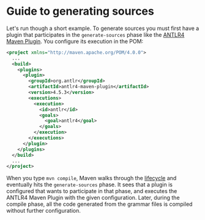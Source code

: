 <!--
Licensed to the Apache Software Foundation (ASF) under one
or more contributor license agreements.  See the NOTICE file
distributed with this work for additional information
regarding copyright ownership.  The ASF licenses this file
to you under the Apache License, Version 2.0 (the
"License"); you may not use this file except in compliance
with the License.  You may obtain a copy of the License at

http://www.apache.org/licenses/LICENSE-2.0

Unless required by applicable law or agreed to in writing,
software distributed under the License is distributed on an
"AS IS" BASIS, WITHOUT WARRANTIES OR CONDITIONS OF ANY
KIND, either express or implied.  See the License for the
specific language governing permissions and limitations
under the License.
-->

# Guide to generating sources

Let's run though a short example. To generate sources you must first have a plugin that participates in the `generate-sources` phase like the [ANTLR4 Maven Plugin](https://www.antlr.org/api/maven-plugin/latest/). You configure its execution in the POM:

```xml
<project xmlns="http://maven.apache.org/POM/4.0.0">
  ...
  <build>
    <plugins>
      <plugin>
        <groupId>org.antlr</groupId>
        <artifactId>antlr4-maven-plugin</artifactId>
        <version>4.5.3</version>
        <executions>
          <execution>
            <id>antlr</id>
            <goals>
              <goal>antlr4</goal>
            </goals>
          </execution>
        </executions>
      </plugin>
    </plugins>
  </build>
  ...
</project>
```

When you type `mvn compile`, Maven walks through the [lifecycle](../introduction/introduction-to-the-lifecycle.html) and eventually hits the `generate-sources` phase. It sees that a plugin is configured that wants to participate in that phase, and executes the ANTLR4 Maven Plugin with the given configuration. Later, during the compile phase, all the code generated from the grammar files is compiled without further configuration.
